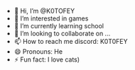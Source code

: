 - 👋 Hi, I’m @K0TOFEY
- 👀 I’m interested in games
- 🌱 I’m currently learning school
- 💞️ I’m looking to collaborate on ...
- 📫 How to reach me discord: K0T0FEY
- 😄 Pronouns: He
- ⚡ Fun fact: I love cats)

<!---
K0TOFEY/K0TOFEY is a ✨ special ✨ repository because its `README.md` (this file) appears on your GitHub profile.
You can click the Preview link to take a look at your changes.
--->

